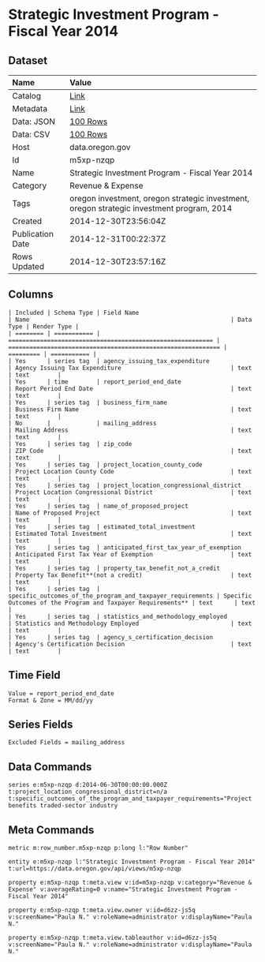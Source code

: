 # Strategic Investment Program - Fiscal Year 2014

## Dataset

| Name | Value |
| :--- | :---- |
| Catalog | [Link](https://catalog.data.gov/dataset/strategic-investment-program-fiscal-year-2014-6d3fd) |
| Metadata | [Link](https://data.oregon.gov/api/views/m5xp-nzqp) |
| Data: JSON | [100 Rows](https://data.oregon.gov/api/views/m5xp-nzqp/rows.json?max_rows=100) |
| Data: CSV | [100 Rows](https://data.oregon.gov/api/views/m5xp-nzqp/rows.csv?max_rows=100) |
| Host | data.oregon.gov |
| Id | m5xp-nzqp |
| Name | Strategic Investment Program - Fiscal Year 2014 |
| Category | Revenue & Expense |
| Tags | oregon investment, oregon strategic investment, oregon strategic investment program, 2014 |
| Created | 2014-12-30T23:56:04Z |
| Publication Date | 2014-12-31T00:22:37Z |
| Rows Updated | 2014-12-30T23:57:16Z |

## Columns

```ls
| Included | Schema Type | Field Name                                                 | Name                                                         | Data Type | Render Type |
| ======== | =========== | ========================================================== | ============================================================ | ========= | =========== |
| Yes      | series tag  | agency_issuing_tax_expenditure                             | Agency Issuing Tax Expenditure                               | text      | text        |
| Yes      | time        | report_period_end_date                                     | Report Period End Date                                       | text      | text        |
| Yes      | series tag  | business_firm_name                                         | Business Firm Name                                           | text      | text        |
| No       |             | mailing_address                                            | Mailing Address                                              | text      | text        |
| Yes      | series tag  | zip_code                                                   | ZIP Code                                                     | text      | text        |
| Yes      | series tag  | project_location_county_code                               | Project Location County Code                                 | text      | text        |
| Yes      | series tag  | project_location_congressional_district                    | Project Location Congressional District                      | text      | text        |
| Yes      | series tag  | name_of_proposed_project                                   | Name of Proposed Project                                     | text      | text        |
| Yes      | series tag  | estimated_total_investment                                 | Estimated Total Investment                                   | text      | text        |
| Yes      | series tag  | anticipated_first_tax_year_of_exemption                    | Anticipated First Tax Year of Exemption                      | text      | text        |
| Yes      | series tag  | property_tax_benefit_not_a_credit                          | Property Tax Benefit**(not a credit)                         | text      | text        |
| Yes      | series tag  | specific_outcomes_of_the_program_and_taxpayer_requirements | Specific Outcomes of the Program and Taxpayer Requirements** | text      | text        |
| Yes      | series tag  | statistics_and_methodology_employed                        | Statistics and Methodology Employed                          | text      | text        |
| Yes      | series tag  | agency_s_certification_decision                            | Agency's Certification Decision                              | text      | text        |
```

## Time Field

```ls
Value = report_period_end_date
Format & Zone = MM/dd/yy
```

## Series Fields

```ls
Excluded Fields = mailing_address
```

## Data Commands

```ls
series e:m5xp-nzqp d:2014-06-30T00:00:00.000Z t:project_location_congressional_district=n/a t:specific_outcomes_of_the_program_and_taxpayer_requirements="Project benefits traded-sector industry 
```

## Meta Commands

```ls
metric m:row_number.m5xp-nzqp p:long l:"Row Number"

entity e:m5xp-nzqp l:"Strategic Investment Program - Fiscal Year 2014" t:url=https://data.oregon.gov/api/views/m5xp-nzqp

property e:m5xp-nzqp t:meta.view v:id=m5xp-nzqp v:category="Revenue & Expense" v:averageRating=0 v:name="Strategic Investment Program - Fiscal Year 2014"

property e:m5xp-nzqp t:meta.view.owner v:id=d6zz-js5q v:screenName="Paula N." v:roleName=administrator v:displayName="Paula N."

property e:m5xp-nzqp t:meta.view.tableauthor v:id=d6zz-js5q v:screenName="Paula N." v:roleName=administrator v:displayName="Paula N."
```